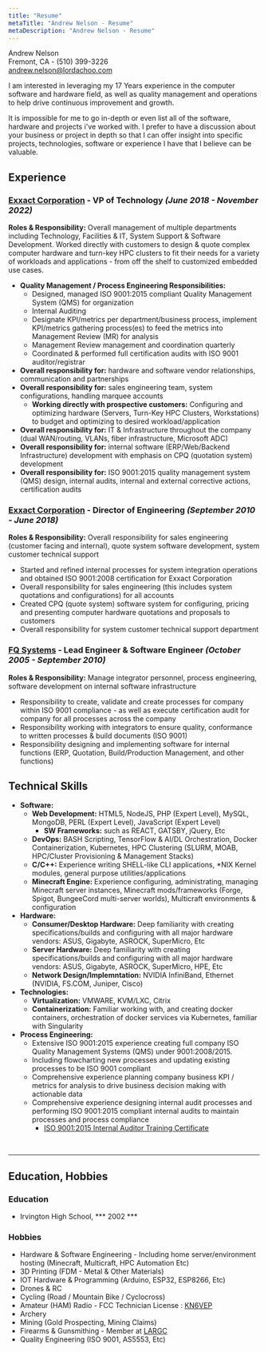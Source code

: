 ```yaml
---
title: "Resume"
metaTitle: "Andrew Nelson - Resume"
metaDescription: "Andrew Nelson - Resume"
---
```


Andrew Nelson<br />
Fremont, CA - (510) 399-3226<br />
andrew.nelson@lordachoo.com<br />

I am interested in leveraging my 17 Years experience in the computer software and hardware field, as well as quality management and operations to help drive continuous improvement and growth. 

It is impossible for me to go in-depth or even list all of the software, hardware and projects i've worked with. I prefer to have a discussion about your business or project in depth so that I can offer insight into specific projects, technologies, software or experience I have that I believe can be valuable.

## Experience

### [Exxact Corporation](https://exxactcorp.com) - VP of Technology ***(June 2018 - November 2022)***

**Roles & Responsibility:** Overall management of multiple departments including Technology, Facilities & IT, System Support & Software Development. Worked directly with customers to design & quote complex computer hardware and turn-key HPC clusters to fit their needs for a variety of workloads and applications - from off the shelf to customized embedded use cases.

- **Quality Management / Process Engineering Responsibilities:** 
  - Designed, managed ISO 9001:2015 compliant Quality Management System (QMS) for organization
  - Internal Auditing
  - Designate KPI/metrics per department/business process, implement KPI/metrics gathering process(es) to feed the metrics into Management Review (MR) for analysis
  - Management Review management and coordination quarterly
  - Coordinated & performed full certification audits with ISO 9001 auditor/registrar
- **Overall responsibility for:** hardware and software vendor relationships, communication and partnerships
- **Overall responsibility for:** sales engineering team, system configurations, handling marquee accounts
   - **Working directly with prospective customers:** Configuring and optimizing hardware (Servers, Turn-Key HPC Clusters, Workstations) to budget and optimizing to desired workload/application
- **Overall responsibility for:** IT & Infrastructure throughout the company (dual WAN/routing, VLANs, fiber infrastructure, Microsoft ADC)
- **Overall responsibility for:** internal software (ERP/Web/Backend Infrastructure) development with emphasis on CPQ (quotation system) development
- **Overall responsibility for:** ISO 9001:2015 quality management system (QMS) design, internal audits, internal and external corrective actions, certification audits

### [Exxact Corporation](https://exxactcorp.com) - Director of Engineering ***(September 2010 - June 2018)***

**Roles & Responsibility:** Overall responsibility for sales engineering (customer facing and internal), quote system software development, system customer technical support

- Started and refined internal processes for system integration operations and obtained ISO 9001:2008 certification for Exxact Corporation
- Overall responsibility for sales engineering (this includes system quotations and configurations) for all accounts
- Created CPQ (quote system) software system for configuring, pricing and presenting computer hardware quotations and proposals to customers
- Overall responsibility for system customer technical support department

### [FQ Systems](https://fqsystems.com) - Lead Engineer & Software Engineer ***(October 2005 - September 2010)***

**Roles & Responsibility:** Manage integrator personnel, process engineering, software development on internal software infrastructure

- Responsibility to create, validate and create processes for company within ISO 9001 compliance - as well as execute certification audit for company for all processes across the company
- Responsibility working with integrators to ensure quality, conformance to written processes & build documents (ISO 9001)
- Responsibility designing and implementing software for internal functions (ERP, Quotation, Build/Production Management, and other functions)

## Technical Skills

- **Software:**
   - **Web Development:** HTML5, NodeJS, PHP (Expert Level), MySQL, MongoDB, PERL (Expert Level), JavaScript (Expert Level)
      - **SW Frameworks:** such as REACT, GATSBY, jQuery, Etc
   - **DevOps:** BASH Scripting, TensorFlow & AI/DL Orchestration, Docker Containerization, Kubernetes, HPC Clustering (SLURM, MOAB, HPC/Cluster Provisioning & Management Stacks)
   - **C/C++:** Experience writing SHELL-like CLI applications, *NIX Kernel modules, general purpose utilities/applications
   - **Minecraft Engine:** Experience configuring, administrating, managing Minecraft server instances, Minecraft mods/frameworks (Forge, Spigot, BungeeCord multi-server worlds), Multicraft environments & configuration
- **Hardware:**
   - **Consumer/Desktop Hardware:** Deep familiarity with creating specifications/builds and configuring with all major hardware vendors: ASUS, Gigabyte, ASROCK, SuperMicro, Etc
   - **Server Hardware:** Deep familiarity with creating specifications/builds and configuring with all major hardware vendors: ASUS, Gigabyte, ASROCK, SuperMicro, HPE, Etc
   - **Network Design/Implemntation:** NVIDIA InfiniBand, Ethernet (NVIDIA, FS.COM, Juniper, Cisco)
- **Technologies:** 
  - **Virtualization:** VMWARE, KVM/LXC, Citrix
  - **Containerization:** Familiar working with, and creating docker containers, orchestration of docker services via Kubernetes, familiar with Singularity
- **Process Engineering:**
  - Extensive ISO 9001:2015 experience creating full company ISO Quality Management Systems (QMS) under 9001:2008/2015. 
  - Including flowcharting new processes and updating existing processes to be ISO 9001 compliant
  - Comprehensive experience planning company business KPI / metrics for analysis to drive business decision making with actionable data
  - Comprehensive experience designing internal audit processes and performing ISO 9001:2015 compliant internal audits to maintain processes and process compliance
    - [ISO 9001:2015 Internal Auditor Training Certificate](https://firebasestorage.googleapis.com/v0/b/lordachoo-c2966.appspot.com/o/images%2FISO%209001_2015%20Internal%20Auditor%20Training.pdf?alt=media&token=0db7e81e-1839-4856-860d-364141fdcf66)

<br />

---

## Education, Hobbies

### Education

- Irvington High School, *** 2002 ***

### Hobbies

- Hardware & Software Engineering - Including home server/environment hosting (Minecraft, Multicraft, HPC Automation Etc)
- 3D Printing (FDM - Metal & Other Materials)
- IOT Hardware & Programming (Arduino, ESP32, ESP8266, Etc)
- Drones & RC
- Cycling (Road / Mountain Bike / Cyclocross)
- Amateur (HAM) Radio - FCC Technician License : [KN6VEP](https://kn6vep.com)
- Archery
- Mining (Gold Prospecting, Mining Claims)
- Firearms & Gunsmithing - Member at [LARGC](http://www.losaltosrodandgunclub.com/)
- Quality Engineering (ISO 9001, AS5553, Etc)